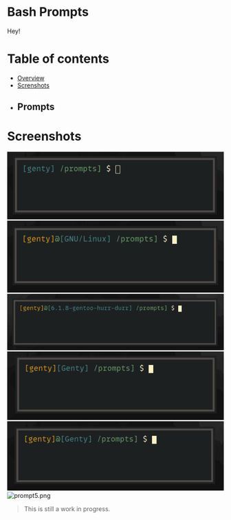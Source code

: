 
# Bash Prompts

Hey!

# Table of contents

- [Overview](#overview)
- [Screnshots](#screenshots)
- ## Prompts

# Screenshots
![prompt0.png](prompt0.png)
![prompt1.png](prompt1.png)
![prompt2.png](prompt2.png)
![prompt3.png](prompt3.png)
![prompt4.png](prompt4.png)
![prompt5.png](prompt5.png)

> This is still a work in progress. 
